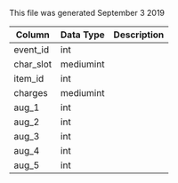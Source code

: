 This file was generated September 3 2019

| Column    | Data Type | Description |
| --------- | --------- | ----------- |
| event_id  | int       |             |
| char_slot | mediumint |             |
| item_id   | int       |             |
| charges   | mediumint |             |
| aug_1     | int       |             |
| aug_2     | int       |             |
| aug_3     | int       |             |
| aug_4     | int       |             |
| aug_5     | int       |             |